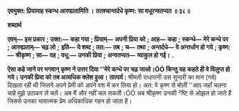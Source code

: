 **एवमुक्त: प्रियामाह स्कन्ध आरुह्यतामिति ।** **ततश्चान्तर्दधे कृष्ण: सा वधूरन्वतप्यत ॥ ३८॥** 

**शब्दार्थ** 

**एवम्—** **इस प्रकार** **; उक्त:—** **कहा गया** **; प्रियाम्—** **अपनी प्रिया को** **; आह—** **कहा** **; स्कन्धे—** **मेरे कन्धे पर** **; आरुह्यताम्—** **चढ़ लो** **;** **इति—** **ये शब्द** **; तत:—** **तब** **; च—** **तथा** **; अन्तर्दधे—** **वे अन्तर्धान हो गये** **; कृष्ण:—** **श्रीकृष्ण** **; सा—** **वह** **; वधू:—** **उनकी प्रिया** **;** **अन्वतप्यत—** **व्याकुल हो गई।** **.** 

**ऐसा कहे जाने पर भगवान् कृष्ण ने उत्तर दिया ''मेरे कन्धे पर चढ़ जाओ।ÓÓ किन्तु यह** **कहते ही वे विलुप्त हो गये। उनकी प्रिया को तब अत्यधिक क्लेश हुआ।** **तात्पर्य :** श्रीमती राधारानी उस सुन्दरी का मान (गर्व) दिखला रही थी जिसने अपने प्रेमी को अपने वश में कर लिया हो। अत: वे कृष्ण से बोलीं ''आप जहाँ चलना चाहें मुझे उठाकर ले चलें। अब मैं और नहीं चल सकती।ÓÓ अब श्रीकृष्ण उनकी ²ष्टि से ओझल हो जाते हैं जिससे उनका भावात्मक प्रेम अधिकाधिक गहन हो जाता है।  